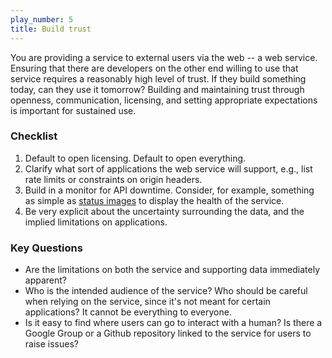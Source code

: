 ```yaml
---
play_number: 5
title: Build trust
---
```


You are providing a service to external users via the web -- a web service.  Ensuring that there are developers on the other end willing to use that service requires a reasonably high level of trust.  If they build something today, can they use it tomorrow?  Building and maintaining trust through openness, communication, licensing, and setting appropriate expectations is important for sustained use.


### Checklist
1. Default to open licensing.  Default to open everything.
2. Clarify what sort of applications the web service will support, e.g., list rate limits or constraints on origin headers.
3. Build in a monitor for API downtime. Consider, for example, something as simple as [status images](https://docs.travis-ci.com/user/status-images) to display the health of the service.
4. Be very explicit about the uncertainty surrounding the data, and the implied limitations on applications. 

### Key Questions
- Are the limitations on both the service and supporting data immediately apparent?
- Who is the intended audience of the service?  Who should be careful when relying on the service, since it's not meant for certain applications?  It cannot be everything to everyone.
- Is it easy to find where users can go to interact with a human?  Is there a Google Group or a Github repository linked to the service for users to raise issues?
